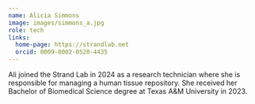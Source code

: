 ```yaml
---
name: Alicia Simmons
image: images/simmons_a.jpg
role: tech
links:
  home-page: https://strandlab.net
  orcid: 0009-0002-0520-4435
---
```

Ali joined the Strand Lab in 2024 as a research technician where she is responsible for managing a human tissue repository. She received her Bachelor of Biomedical Science degree at Texas A&M University in 2023.